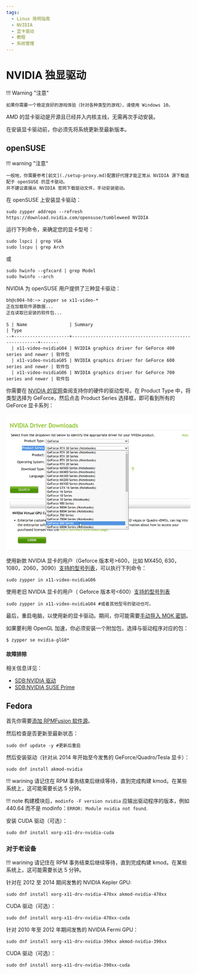 ```yaml
---
tags:
  - Linux 简明指南
  - NVIDIA
  - 显卡驱动
  - 教程
  - 系统管理
---
```


# NVIDIA 独显驱动

!!! Warning "注意"

    如果你需要一个稳定良好的游戏体验（针对各种类型的游戏），请使用 Windows 10。

AMD 的显卡驱动是开源且已经并入内核主线，无需再次手动安装。

在安装显卡驱动前，你必须先将系统更新至最新版本。

## openSUSE

!!! warning "注意"

    一般地，你需要参考[前文](./setup-proxy.md)配置好代理才能正常从 NVIDIA 源下载适配于 openSUSE 的显卡驱动。  
    并不建议直接从 NVIDIA 官网下载驱动文件，手动安装驱动。

在 openSUSE 上安装显卡驱动：

```
sudo zypper addrepo --refresh https://download.nvidia.com/opensuse/tumbleweed NVIDIA
```

运行下列命令，来确定您的显卡型号：

```
sudo lspci | grep VGA
sudo lscpu | grep Arch
```

或

```
sudo hwinfo --gfxcard | grep Model
sudo hwinfo --arch
```

NVIDIA 为 openSUSE 用户提供了三种显卡驱动：

```
bh@c004-h0:~> zypper se x11-video-*
正在加载软件源数据...
正在读取已安装的软件包...

S | Name                | Summary                                                 | Type
--+---------------------+---------------------------------------------------------+-------
  | x11-video-nvidiaG04 | NVIDIA graphics driver for GeForce 400 series and newer | 软件包
  | x11-video-nvidiaG05 | NVIDIA graphics driver for GeForce 600 series and newer | 软件包
  | x11-video-nvidiaG06 | NVIDIA graphics driver for GeForce 700 series and newer | 软件包
```

你需要在 [NVIDIA 的官网](https://www.nvidia.com/Download/index.aspx?lang=en-us)查阅支持你的硬件的驱动型号。在 Product Type 中，将类型选择为 GeForce，然后点击 Product Series 选择框，即可看到所有的 GeForce 显卡系列：

![01](./images/Nvidia-driver-list.png)

使用新款 NVIDIA 显卡的用户（Geforce 版本号>600，比如 MX450, 630，1080，2060，3090）[支持的型号列表](https://www.nvidia.cn/Download/driverResults.aspx/165210/cn)，可以执行下列命令：

```
sudo zypper in x11-video-nvidiaG06
```

使用老旧 NVIDIA 显卡的用户（ Geforce 版本号<600）[支持的型号列表](https://www.nvidia.cn/Download/driverResults.aspx/160312/cn)

```
sudo zypper in x11-video-nvidiaG04 #或者其他型号的驱动也可。
```

最后，重启电脑，以使用新的显卡驱动。期间，你可能需要[手动导入 MOK 密钥](https://zh.opensuse.org/SDB:NVIDIA_%E9%A9%B1%E5%8A%A8#.E5.AE.89.E5.85.A8.E5.90.AF.E5.8A.A8)。

如果要利用 OpenGL 加速，你必须安装一个附加包，选择与驱动程序对应的包：

```
$ zypper se nvidia-glG0*
```

#### 故障排除

相关信息详见：

- [SDB:NVIDIA 驱动](https://zh.opensuse.org/SDB:NVIDIA_%E9%A9%B1%E5%8A%A8)
- [SDB:NVIDIA SUSE Prime](https://zh.opensuse.org/SDB:NVIDIA_SUSE_Prime)

## Fedora

首先你需要[添加 RPMFusion 软件源](./update-sys.md)。

然后检查是否更新至最新状态：

```
sudo dnf update -y #更新后重启
```

然后安装驱动（针对从 2014 年开始至今发售的 GeForce/Quadro/Tesla 显卡）：

```
sudo dnf install akmod-nvidia
```

!!! warining
    请记住在 RPM 事务结束后继续等待，直到完成构建 kmod。在某些系统上，这可能需要长达 5 分钟。

!!! note
    构建模块后，`modinfo -F version nvidia` 应输出驱动程序的版本，例如 440.64 而不是 modinfo：`ERROR: Module nvidia not found`.

安装 CUDA 驱动（可选）：

```
sudo dnf install xorg-x11-drv-nvidia-cuda
```

### 对于老设备

!!! warining
    请记住在 RPM 事务结束后继续等待，直到完成构建 kmod。在某些系统上，这可能需要长达 5 分钟。

针对在 2012 至 2014 期间发售的 NVIDIA Kepler GPU:

```
sudo dnf install xorg-x11-drv-nvidia-470xx akmod-nvidia-470xx
```

CUDA 驱动（可选）：

```
sudo dnf install xorg-x11-drv-nvidia-470xx-cuda
```

针对 2010 年至 2012 年期间发售的 NVIDIA Fermi GPU：

```
sudo dnf install xorg-x11-drv-nvidia-390xx akmod-nvidia-390xx
```

CUDA 驱动（可选）：

```
sudo dnf install xorg-x11-drv-nvidia-390xx-cuda 
```
